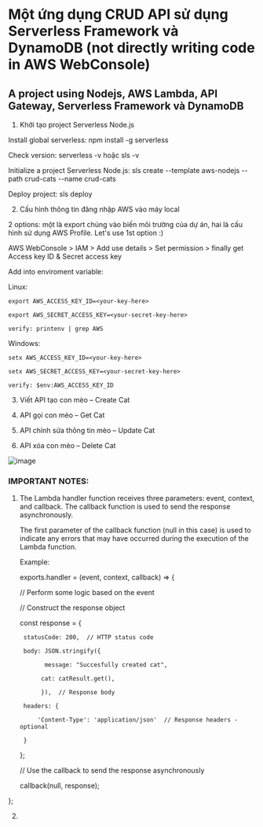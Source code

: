 # Một ứng dụng CRUD API sử dụng Serverless Framework và DynamoDB (not directly writing code in AWS WebConsole)
## A project using Nodejs, AWS Lambda, API Gateway, Serverless Framework và DynamoDB

1. Khởi tạo project Serverless Node.js

  Install global serverless: npm install -g serverless

  Check version: serverless -v hoặc sls -v

  Initialize a project Serverless Node.js: sls create --template aws-nodejs --path crud-cats --name crud-cats

  Deploy project: sls deploy

2. Cấu hình thông tin đăng nhập AWS vào máy local

  2 options: một là export chúng vào biến môi trường của dự án, hai là cấu hình sử dụng AWS Profile. Let's use 1st option :)

  AWS WebConsole > IAM > Add use details > Set permission > finally get Access key ID & Secret access key

  Add into enviroment variable:

  Linux:
  
    export AWS_ACCESS_KEY_ID=<your-key-here>
  
    export AWS_SECRET_ACCESS_KEY=<your-secret-key-here>

    verify: printenv | grep AWS
    
  Windows:
  
    setx AWS_ACCESS_KEY_ID=<your-key-here>
  
    setx AWS_SECRET_ACCESS_KEY=<your-secret-key-here>

    verify: $env:AWS_ACCESS_KEY_ID
    

3. Viết API tạo con mèo – Create Cat


4. API gọi con mèo – Get Cat


5. API chỉnh sửa thông tin mèo – Update Cat


6. API xóa con mèo – Delete Cat


![image](https://github.com/hbtoan2910/crud-cats/assets/59778636/82e030c2-4435-4b7a-8e73-6e69588ee9ca)


### IMPORTANT NOTES: 

1. The Lambda handler function receives three parameters: event, context, and callback. The callback function is used to send the response asynchronously.

   The first parameter of the callback function (null in this case) is used to indicate any errors that may have occurred during the execution of the Lambda function.

   Example:

   exports.handler = (event, context, callback) => {
   
    // Perform some logic based on the event
   
    // Construct the response object
   
    const response = {
   
        statusCode: 200,  // HTTP status code
   
        body: JSON.stringify({
   
              message: "Succesfully created cat",
   
             cat: catResult.get(),

             }),  // Response body
   
        headers: {
   
            'Content-Type': 'application/json'  // Response headers - optional
   
        }
    };

    // Use the callback to send the response asynchronously
   
    callback(null, response);
   
};

2. 
